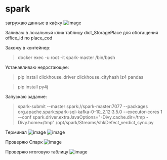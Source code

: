 # spark

загружаю данные в кафку
![image](https://github.com/user-attachments/assets/291de304-616f-4db1-9f07-6a894cb88da1)

Заливаю в локальный клик таблицу dict_StoragePlace для обогащения office_id по place_cod

Захожу в контейнер:
> docker exec -u root -it spark-master /bin/bash

Устанавливаю недостающее:
> pip install clickhouse_driver clickhouse_cityhash lz4 pandas

> pip install py4j

Запускаю задание:
> spark-submit --master spark://spark-master:7077 --packages org.apache.spark:spark-sql-kafka-0-10_2.12:3.5.0 --executor-cores 1 --conf spark.driver.extraJavaOptions="-Divy.cache.dir=/tmp -Divy.home=/tmp" /opt/spark/Streams/shkDefect_verdict_sync.py

Терминал
![image](https://github.com/user-attachments/assets/45257bf0-ec67-41cd-baa6-03f167f8571d)
![image](https://github.com/user-attachments/assets/6516b67d-866c-498e-b2f4-c8e62fc221af)

Проверяю Спарк
![image](https://github.com/user-attachments/assets/353658b9-0b3a-46c8-a8ff-0efd4daeca94)

Проверяю итоговую таблицу
![image](https://github.com/user-attachments/assets/82c9c492-33b4-4f90-a866-9c25ca82c688)
